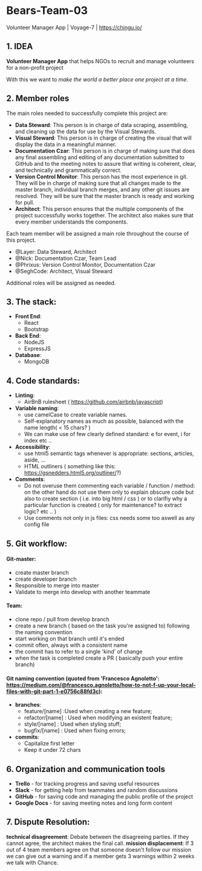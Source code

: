 # Bears-Team-03
Volunteer Manager App | Voyage-7 | https://chingu.io/

## 1. IDEA
**Volunteer Manager App** that helps NGOs to recruit and manage volunteers for a non-profit project

With this we want to *make the world a better place one project at a time*.

## 2. Member roles
The main roles needed to successfully complete this project are:

* **Data Steward**:
This person is in charge of data scraping, assembling, and cleaning up the data for use by the Visual Stewards.
* **Visual Steward**:
This person is in charge of creating the visual that will display the data in a meaningful manner.
* **Documentation Czar**:
This person is in charge of making sure that does any final assembling and editing of any documentation submitted to GitHub and to the meeting notes to assure that writing is coherent, clear, and technically and grammatically correct.
* **Version Control Monitor**:
This person has the most experience in git. They will be in charge of making sure that all changes made to the master branch, individual branch merges, and any other git issues are resolved. They will be sure that the master branch is ready and working for pull.
* **Architect**:
This person ensures that the multiple components of the project successfully works together. The architect also makes sure that every member understands the components.

Each team member will be assigned a main role throughout the course of this project.

* @Layer: Data Steward, Architect
* @Nick: Documentation Czar, Team Lead
* @Phrixus: Version Control Monitor, Documentation Czar
* @SeghCode: Architect, Visual Steward 

Additional roles will be assigned as needed.

## 3. The stack:
* **Front End**:
  * React
  * Bootstrap
* **Back End**:
  * NodeJS
  * ExpressJS
* **Database**:
  * MongoDB

## 4. Code standards: 
* **Linting**: 
  * AirBnB rulesheet ( https://github.com/airbnb/javascript)
* **Variable naming**:
  * use camelCase to create variable names.
  * Self-explanatory names as much as possible, balanced with the name length( < 15 chars? )
  * We can make use of few clearly defined standard: e for event, i for index etc ..
* **Accessibility**:
  * use html5 semantic tags whenever is appropriate: sections, articles, aside, …
  * HTML outliners ( something like this: https://gsnedders.html5.org/outliner/?)
* **Comments**:
  * Do not overuse them commenting each variable / function / method: on the other hand do not use them only to explain obscure code but also to create section ( i.e. into big html / css ) or to clarifiy why a particular function is created ( only for maintenance? to extract logic? etc .. )
  * Use comments not only in js files: css needs some too aswell as any config file

## 5. Git workflow: 
#### Git-master:
- create master branch
- create developer branch
- Responsible to merge into master
- Validate to merge into develop with another teammate

#### Team:

- clone repo / pull from develop branch
- create a new branch ( based on the task you're assigned to) following the naming convention
- start working on that branch until it's ended
- commit often, always with a consistent name
- the commit has to refer to a single 'kind' of change
- when the task is completed create a PR ( basically push your entire branch)

#### Git naming convention (quoted from 'Francesco Agnoletto': https://medium.com/@francesco.agnoletto/how-to-not-f-up-your-local-files-with-git-part-1-e0756c88fd3c):
* **branches**: 
  - feature/[name] :Used when creating a new feature; 
  - refactor/[name] : Used when modifying an existent feature; 
  - style/[name] : Used when styling stuff; 
  - bugfix/[name] : Used when fixing errors;
* **commits**: 
  - Capitalize first letter 
  - Keep it under 72 chars

## 6. Organization and communication tools
* **Trello** - for tracking progress and saving useful resources
* **Slack** - for getting help from teammates and random discussions
* **GitHub** - for saving code and managing the public profile of the project
* **Google Docs** - for saving meeting notes and long form content

## 7. Dispute Resolution:

**technical disagreement**:
Debate between the disagreeing parties. If they cannot agree, the architect makes the final call.
**mission displacement**:
If 3 out of 4 team members agree on that someone doesn't follow our mission we can give out a warning and if a member gets 3 warnings within 2 weeks we talk with Chance.
